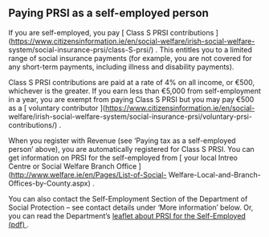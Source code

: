 ##  Paying PRSI as a self-employed person

If you are self-employed, you pay [ Class S PRSI contributions
](https://www.citizensinformation.ie/en/social-welfare/irish-social-welfare-
system/social-insurance-prsi/class-S-prsi/) . This entitles you to a limited
range of social insurance payments (for example, you are not covered for any
short-term payments, including illness and disability payments).

Class S PRSI contributions are paid at a rate of 4% on all income, or €500,
whichever is the greater. If you earn less than €5,000 from self-employment in
a year, you are exempt from paying Class S PRSI but you may pay €500 as a [
voluntary contributor ](https://www.citizensinformation.ie/en/social-
welfare/irish-social-welfare-system/social-insurance-prsi/voluntary-prsi-
contributions/) .

When you register with Revenue (see ‘Paying tax as a self-employed person’
above), you are automatically registered for Class S PRSI. You can get
information on PRSI for the self-employed from [ your local Intreo Centre or
Social Welfare Branch Office ](http://www.welfare.ie/en/Pages/List-of-Social-
Welfare-Local-and-Branch-Offices-by-County.aspx) .

You can also contact the Self-Employment Section of the Department of Social
Protection – see contact details under ‘More information’ below. Or, you can
read the Department’s [ leaflet about PRSI for the Self-Employed (pdf)
](https://assets.gov.ie/38671/0aa2cf3d831a4076b1b6208e1287d9f9.pdf) .
